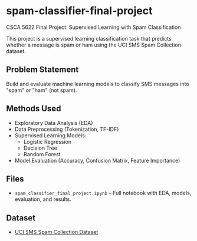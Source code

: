# spam-classifier-final-project
CSCA 5622 Final Project: Supervised Learning with Spam Classification

This project is a supervised learning classification task that predicts whether a message is spam or ham using the UCI SMS Spam Collection dataset.

## Problem Statement
Build and evaluate machine learning models to classify SMS messages into "spam" or "ham" (not spam).

## Methods Used
- Exploratory Data Analysis (EDA)
- Data Preprocessing (Tokenization, TF-IDF)
- Supervised Learning Models:
  - Logistic Regression
  - Decision Tree
  - Random Forest
- Model Evaluation (Accuracy, Confusion Matrix, Feature Importance)

## Files
- `spam_classifier_final_project.ipynb` – Full notebook with EDA, models, evaluation, and results.

## Dataset
- [UCI SMS Spam Collection Dataset](https://archive.ics.uci.edu/ml/datasets/SMS+Spam+Collection)
